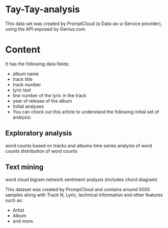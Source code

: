 # Tay-Tay-analysis

This data set was created by PromptCloud (a Data-as-a-Service provider), using the API exposed by Genius.com.

# Content
It has the following data fields:

- album name
- track title
- track number
- lyric text
- line number of the lyric in the track
- year of release of the album
- Initial analyses
- You can check out this article to understand the following initial set of analysis:

## Exploratory analysis

word counts based on tracks and albums
time series analysis of word counts
distribution of word counts

## Text mining
word cloud
bigram network
sentiment analysis (includes chord diagram)

This dataset was created by PromptCloud and contains around 5000 samples along with Track N, Lyric, technical information and other features such as:

- Artist
- Album
- and more.
